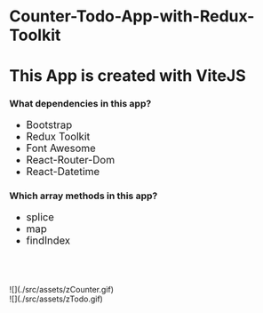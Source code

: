 # Counter-Todo-App-with-Redux-Toolkit

<h1>This App is created with ViteJS</h1>

<h3>What dependencies in this app?</h3>
<ul style="font-size: 18px;">
  <li>Bootstrap</li>
  <li>Redux Toolkit</li>
  <li>Font Awesome</li>
  <li>React-Router-Dom</li>
  <li>React-Datetime</li>
</ul>

<h3>Which array methods in this app?</h3>
<ul style="font-size: 18px;">
  <li>splice</li>
  <li>map</li>
  <li>findIndex</li>
</ul>
<br>
<br>
<br>
![](./src/assets/zCounter.gif)
<br>
![](./src/assets/zTodo.gif)

